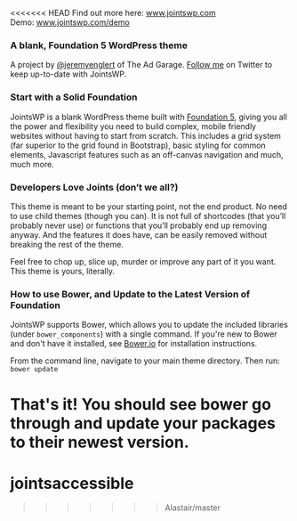 <<<<<<< HEAD
Find out more here: www.jointswp.com  
Demo: www.jointswp.com/demo

### A blank, Foundation 5 WordPress theme 
A project by [@jeremyenglert](https://twitter.com/jeremyenglert) of The Ad Garage. [Follow me](https://twitter.com/jeremyenglert) on Twitter to keep up-to-date with JointsWP.

### Start with a Solid Foundation
JointsWP is a blank WordPress theme built with [Foundation 5](http://foundation.zurb.com/), giving you all the power and flexibility you need to build complex, mobile friendly websites without having to start from scratch. This includes a grid system (far superior to the grid found in Bootstrap), basic styling for common elements, Javascript features such as an off-canvas navigation and much, much more.

### Developers Love Joints (don’t we all?)
This theme is meant to be your starting point, not the end product. No need to use child themes (though you can).  It is not full of shortcodes (that you’ll probably never use) or functions that you’ll probably end up removing anyway. And the features it does have, can be easily removed without breaking the rest of the theme.

Feel free to chop up, slice up, murder or improve any part of it you want. This theme is yours, literally.

### How to use Bower, and Update to the Latest Version of Foundation
JointsWP supports Bower, which allows you to update the included libraries (under `bower_components`) with a single command. If you're new to Bower and don't have it installed, see [Bower.io](http://bower.io/) for installation instructions. 

From the command line, navigate to your main theme directory. Then run:
`bower update`

That's it! You should see bower go through and update your packages to their newest version.
=======
# jointsaccessible
>>>>>>> Alastair/master

